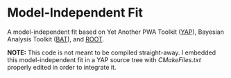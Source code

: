 # Model-Independent Fit
A model-independent fit based on Yet Another PWA Toolkit ([YAP](https://github.com/yap/YAP)), Bayesian Analysis Toolkit ([BAT](https://github.com/bat/bat)), and [ROOT](https://root.cern.ch/).

__NOTE:__ This code is not meant to be compiled straight-away. I embedded this model-independent fit in a YAP source tree with _CMakeFiles.txt_ properly edited in order to integrate it.
